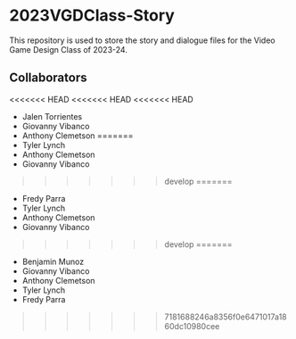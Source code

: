 # 2023VGDClass-Story
This repository is used to store the story and dialogue files for the Video Game Design Class of 2023-24.

## Collaborators
<<<<<<< HEAD
<<<<<<< HEAD
<<<<<<< HEAD
- Jalen Torrientes
- Giovanny Vibanco
- Anthony Clemetson
=======
- Tyler Lynch
- Anthony Clemetson
- Giovanny Vibanco
>>>>>>> develop
=======
- Fredy Parra
- Tyler Lynch
- Anthony Clemetson
- Giovanny Vibanco
>>>>>>> develop
=======
- Benjamin Munoz
- Giovanny Vibanco
- Anthony Clemetson
- Tyler Lynch
- Fredy Parra
>>>>>>> 7181688246a8356f0e6471017a1860dc10980cee
